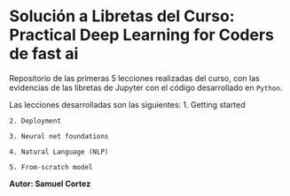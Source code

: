 # Solución a Libretas del Curso: Practical Deep Learning for Coders de fast ai

Repositorio de las primeras 5 lecciones realizadas del curso, con las evidencias de las libretas de Jupyter con el código desarrollado en `Python`.

Las lecciones desarrolladas son las siguientes:
	1. Getting started

	2. Deployment
	
	3. Neural net foundations
	
	4. Natural Language (NLP)
	
	5. From-scratch model



**Autor: Samuel Cortez**




